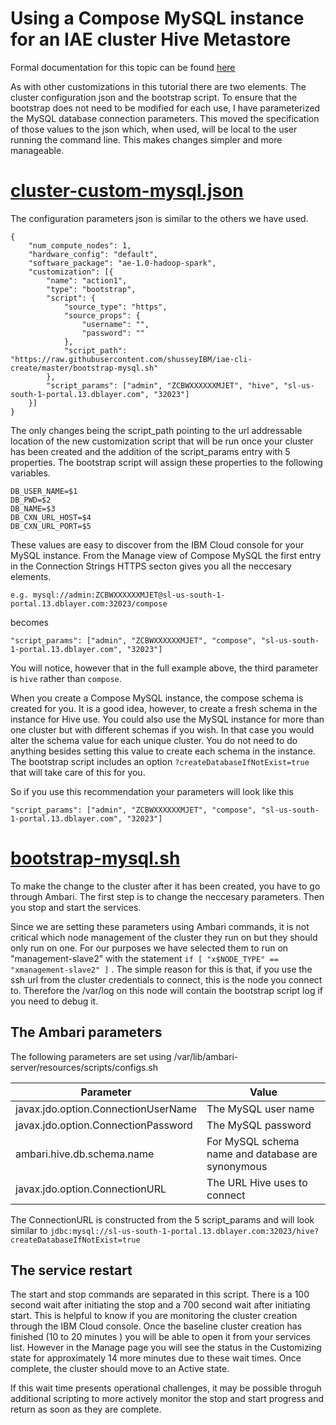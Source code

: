 # Using a Compose MySQL instance for an IAE cluster Hive Metastore

Formal documentation for this topic can be found [here](https://console.bluemix.net/docs/services/AnalyticsEngine/working-with-hive.html#working-with-hive) 

As with other customizations in this tutorial there are two elements. The cluster configuration json and the bootstrap script. To ensure that the bootstrap does not need to be modified for each use, I have parameterized the MySQL database connection parameters. This moved the specification of those values to the json which, when used, will be local to the user running the command line. This makes changes simpler and more manageable.


# [cluster-custom-mysql.json](./cluster-custom-mysql.json)

The configuration parameters json is similar to the others we have used. 

```
{
    "num_compute_nodes": 1,
    "hardware_config": "default",
    "software_package": "ae-1.0-hadoop-spark",
    "customization": [{
        "name": "action1",
        "type": "bootstrap",
        "script": {
            "source_type": "https",
            "source_props": {
                "username": "",
                "password": ""
            },
            "script_path": "https://raw.githubusercontent.com/shusseyIBM/iae-cli-create/master/bootstrap-mysql.sh"
        },
        "script_params": ["admin", "ZCBWXXXXXXMJET", "hive", "sl-us-south-1-portal.13.dblayer.com", "32023"]
    }]
}
```

The only changes being the script_path pointing to the url addressable location of the new customization script that will be run once your cluster has been created and the addition of the script_params entry with 5 properties. The bootstrap script will assign these properties to the following variables.

```
DB_USER_NAME=$1
DB_PWD=$2
DB_NAME=$3
DB_CXN_URL_HOST=$4
DB_CXN_URL_PORT=$5
```

These values are easy to discover from the IBM Cloud console for your MySQL instance. From the Manage view of Compose MySQL the first entry in the Connection Strings HTTPS secton gives you all the neccesary elements.

```
e.g. mysql://admin:ZCBWXXXXXXMJET@sl-us-south-1-portal.13.dblayer.com:32023/compose
```

becomes

```
"script_params": ["admin", "ZCBWXXXXXXMJET", "compose", "sl-us-south-1-portal.13.dblayer.com", "32023"]
```

You will notice, however that in the full example above, the third parameter is `hive` rather than `compose`. 

When you create a Compose MySQL instance, the compose schema is created for you. It is a good idea, however, to create a fresh schema in the instance for Hive use. You could also use the MySQL instance for more than one cluster but with different schemas if you wish. In that case you would alter the schema value for each unique cluster.
You do not need to do anything besides setting this value to create each schema in the instance. The bootstrap script includes an option `?createDatabaseIfNotExist=true` that will take care of this for you.

So if you use this recommendation your parameters will look like this

```
"script_params": ["admin", "ZCBWXXXXXXMJET", "compose", "sl-us-south-1-portal.13.dblayer.com", "32023"]
```

# [bootstrap-mysql.sh](./bootstrap-mysql.sh)

To make the change to the cluster after it has been created, you have to go through Ambari. The first step is to change the neccesary parameters. Then you stop and start the services. 

Since we are setting these parameters using Ambari commands, it is not critical which node management of the cluster they run on but they should only run on one. For our purposes we have selected them to run on "management-slave2" with the statement `if [ "x$NODE_TYPE" == "xmanagement-slave2" ]` . The simple reason for this is that, if you use the ssh url from the cluster credentials to connect, this is the node you connect to. Therefore the /var/log on this node will contain the bootstrap script log if you need to debug it.

## The Ambari parameters

The following parameters are set using /var/lib/ambari-server/resources/scripts/configs.sh

| Parameter | Value |
| --------- | ----- |
| javax.jdo.option.ConnectionUserName | The MySQL user name |
| javax.jdo.option.ConnectionPassword | The MySQL password |
| ambari.hive.db.schema.name | For MySQL schema name and database are synonymous |
| javax.jdo.option.ConnectionURL | The URL Hive uses to connect |

The ConnectionURL is constructed from the 5 script_params and will look similar to `jdbc:mysql://sl-us-south-1-portal.13.dblayer.com:32023/hive?createDatabaseIfNotExist=true`

## The service restart

The start and stop commands are separated in this script. There is a 100 second wait after initiating the stop and a 700 second wait after initiating start. This is helpful to know if you are monitoring the cluster creation through the IBM Cloud console. Once the baseline cluster creation has finished (10 to 20 minutes ) you will be able to open it from your services list. However in the Manage page you will see the status in the Customizing state for approximately 14 more minutes due to these wait times. Once complete, the cluster should move to an Active state. 

If this wait time presents operational challenges, it may be possible throguh additional scripting to more actively monitor the stop and start progress and return as soon as they are complete. 